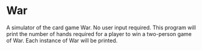 # War
A simulator of the card game War. No user input required. 
This program will print the number of hands required for a player to win a two-person game of War. 
Each instance of War will be printed. 

